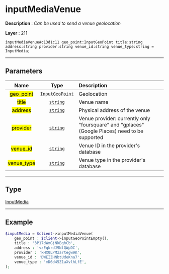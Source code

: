 # inputMediaVenue

**Description** : *Can be used to send a venue geolocation*

**Layer** : 211

```tl
inputMediaVenue#c13d1c11 geo_point:InputGeoPoint title:string address:string provider:string venue_id:string venue_type:string = InputMedia;
```

---

## Parameters

| Name | Type | Description |
| :---: | :---: | :--- |
| <mark>geo_point</mark> | [`InputGeoPoint`](type/InputGeoPoint) | Geolocation |
| <mark>title</mark> | [`string`](type/string) | Venue name |
| <mark>address</mark> | [`string`](type/string) | Physical address of the venue |
| <mark>provider</mark> | [`string`](type/string) | Venue provider: currently only "foursquare" and "gplaces" (Google Places) need to be supported |
| <mark>venue_id</mark> | [`string`](type/string) | Venue ID in the provider's database |
| <mark>venue_type</mark> | [`string`](type/string) | Venue type in the provider's database |

---

## Type

[InputMedia](type/InputMedia)

---

## Example

```php
$inputMedia = $client->inputMediaVenue(
	geo_point : $client->inputGeoPointEmpty(),
	title : '3P17dWmGjNkBghCb',
	address : 'vzEqkrdJ9NtQWpDC',
	provider : 'kHX0LPMzartegw9K',
	venue_id : 'DWEIZHNbtUdeKna7',
	venue_type : 'mD6d45Z1aXvlhLfE',
);
```